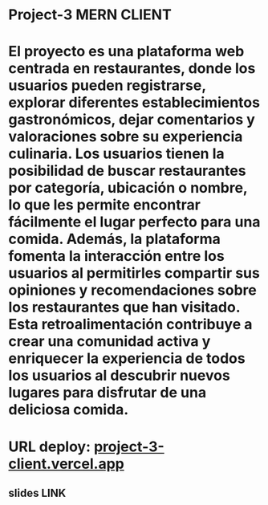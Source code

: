 # Project-3 MERN CLIENT

# El proyecto es una plataforma web centrada en restaurantes, donde los usuarios pueden registrarse, explorar diferentes establecimientos gastronómicos, dejar comentarios y valoraciones sobre su experiencia culinaria. Los usuarios tienen la posibilidad de buscar restaurantes por categoría, ubicación o nombre, lo que les permite encontrar fácilmente el lugar perfecto para una comida. Además, la plataforma fomenta la interacción entre los usuarios al permitirles compartir sus opiniones y recomendaciones sobre los restaurantes que han visitado. Esta retroalimentación contribuye a crear una comunidad activa y enriquecer la experiencia de todos los usuarios al descubrir nuevos lugares para disfrutar de una deliciosa comida.

# URL deploy:  [project-3-client.vercel.app](https://project-3-client.vercel.app/)


## slides LINK 
